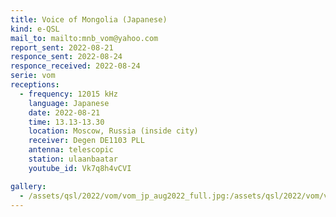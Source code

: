 ```yaml
---
title: Voice of Mongolia (Japanese)
kind: e-QSL
mail_to: mailto:mnb_vom@yahoo.com
report_sent: 2022-08-21
responce_sent: 2022-08-24
responce_received: 2022-08-24
serie: vom
receptions:
  - frequency: 12015 kHz
    language: Japanese
    date: 2022-08-21
    time: 13.13-13.30
    location: Moscow, Russia (inside city)
    receiver: Degen DE1103 PLL
    antenna: telescopic
    station: ulaanbaatar
    youtube_id: Vk7q8h4vCVI

gallery:
  - /assets/qsl/2022/vom/vom_jp_aug2022_full.jpg:/assets/qsl/2022/vom/vom_jp_aug2022_small.jpg
---
```

